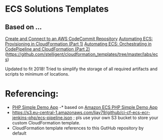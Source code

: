 # ECS Solutions Templates

## Based on ...
[Create and Connect to an AWS CodeCommit Repository](https://stelligent.com/2016/05/02/create-and-connect-to-an-aws-codecommit-repository/)
[Automating ECS: Provisioning in CloudFormation (Part 1)](https://stelligent.com/2016/05/26/automating-ecs-provisioning-in-cloudformation-part-1/)
[Automating ECS: Orchestrating in CodePipeline and CloudFormation (Part 2)](https://stelligent.com/2016/06/10/automate-amazon-ec2-container-service-provisioning-and-orchestration-using-cloudformation-and-aws-codepipeline/)
(https://github.com/stelligent/cloudformation_templates/tree/master/labs/ecs)


Updated to fit 2018!
Tried to simplify the storage of all required artifacts and scripts to minimum of locations.

# Referencing:
- [PHP Simple Demo App](https://github.com/ljay79/ecs-demo-php-simple-app)
-* based on [Amazon ECS PHP Simple Demo App](https://github.com/awslabs/ecs-demo-php-simple-app)
- https://s3.eu-central-1.amazonaws.com/ljay79/github/ci-cf-ecs-ecr-jenkins-php/ecs-pipeline.json ; pls use your own S3 bucket to store your custom CloudFormation template.
- CloudFormation template references to this GutHub repository by default

